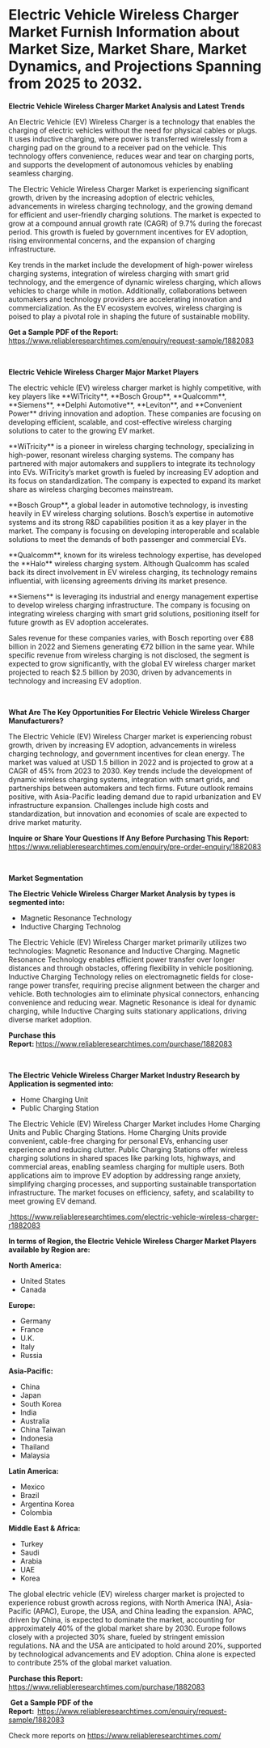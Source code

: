 <p><h1>Electric Vehicle Wireless Charger Market Furnish Information about Market Size, Market Share, Market Dynamics, and Projections Spanning from 2025 to 2032.</h1></p><p><strong>Electric Vehicle Wireless Charger Market Analysis and Latest Trends</strong></p>
<p><p>An Electric Vehicle (EV) Wireless Charger is a technology that enables the charging of electric vehicles without the need for physical cables or plugs. It uses inductive charging, where power is transferred wirelessly from a charging pad on the ground to a receiver pad on the vehicle. This technology offers convenience, reduces wear and tear on charging ports, and supports the development of autonomous vehicles by enabling seamless charging.</p><p>The Electric Vehicle Wireless Charger Market is experiencing significant growth, driven by the increasing adoption of electric vehicles, advancements in wireless charging technology, and the growing demand for efficient and user-friendly charging solutions. The market is expected to grow at a compound annual growth rate (CAGR) of 9.7% during the forecast period. This growth is fueled by government incentives for EV adoption, rising environmental concerns, and the expansion of charging infrastructure.</p><p>Key trends in the market include the development of high-power wireless charging systems, integration of wireless charging with smart grid technology, and the emergence of dynamic wireless charging, which allows vehicles to charge while in motion. Additionally, collaborations between automakers and technology providers are accelerating innovation and commercialization. As the EV ecosystem evolves, wireless charging is poised to play a pivotal role in shaping the future of sustainable mobility.</p></p>
<p><strong>Get a Sample PDF of the Report:&nbsp;</strong> <a href="https://www.reliableresearchtimes.com/enquiry/request-sample/1882083?utm_campaign=2007&utm_medium=2&utm_source=Github&utm_content=ia&utm_term=24012025&utm_id=electric-vehicle-wireless-charger">https://www.reliableresearchtimes.com/enquiry/request-sample/1882083</a></p>
<p>&nbsp;</p>
<p><strong>Electric Vehicle Wireless Charger Major Market Players</strong></p>
<p><p>The electric vehicle (EV) wireless charger market is highly competitive, with key players like **WiTricity**, **Bosch Group**, **Qualcomm**, **Siemens**, **Delphi Automotive**, **Leviton**, and **Convenient Power** driving innovation and adoption. These companies are focusing on developing efficient, scalable, and cost-effective wireless charging solutions to cater to the growing EV market.</p><p>**WiTricity** is a pioneer in wireless charging technology, specializing in high-power, resonant wireless charging systems. The company has partnered with major automakers and suppliers to integrate its technology into EVs. WiTricity’s market growth is fueled by increasing EV adoption and its focus on standardization. The company is expected to expand its market share as wireless charging becomes mainstream.</p><p>**Bosch Group**, a global leader in automotive technology, is investing heavily in EV wireless charging solutions. Bosch’s expertise in automotive systems and its strong R&D capabilities position it as a key player in the market. The company is focusing on developing interoperable and scalable solutions to meet the demands of both passenger and commercial EVs.</p><p>**Qualcomm**, known for its wireless technology expertise, has developed the **Halo** wireless charging system. Although Qualcomm has scaled back its direct involvement in EV wireless charging, its technology remains influential, with licensing agreements driving its market presence.</p><p>**Siemens** is leveraging its industrial and energy management expertise to develop wireless charging infrastructure. The company is focusing on integrating wireless charging with smart grid solutions, positioning itself for future growth as EV adoption accelerates.</p><p>Sales revenue for these companies varies, with Bosch reporting over €88 billion in 2022 and Siemens generating €72 billion in the same year. While specific revenue from wireless charging is not disclosed, the segment is expected to grow significantly, with the global EV wireless charger market projected to reach $2.5 billion by 2030, driven by advancements in technology and increasing EV adoption.</p></p>
<p>&nbsp;</p>
<p><strong>What Are The Key Opportunities For Electric Vehicle Wireless Charger Manufacturers?</strong></p>
<p><p>The Electric Vehicle (EV) Wireless Charger market is experiencing robust growth, driven by increasing EV adoption, advancements in wireless charging technology, and government incentives for clean energy. The market was valued at USD 1.5 billion in 2022 and is projected to grow at a CAGR of 45% from 2023 to 2030. Key trends include the development of dynamic wireless charging systems, integration with smart grids, and partnerships between automakers and tech firms. Future outlook remains positive, with Asia-Pacific leading demand due to rapid urbanization and EV infrastructure expansion. Challenges include high costs and standardization, but innovation and economies of scale are expected to drive market maturity.</p></p>
<p><strong>Inquire or Share Your Questions If Any Before Purchasing This Report:</strong> <a href="https://www.reliableresearchtimes.com/enquiry/pre-order-enquiry/1882083?utm_campaign=2007&utm_medium=2&utm_source=Github&utm_content=ia&utm_term=24012025&utm_id=electric-vehicle-wireless-charger">https://www.reliableresearchtimes.com/enquiry/pre-order-enquiry/1882083</a></p>
<p>&nbsp;</p>
<p><strong>Market Segmentation</strong></p>
<p><strong>The Electric Vehicle Wireless Charger Market Analysis by types is segmented into:</strong></p>
<p><ul><li>Magnetic Resonance Technology</li><li>Inductive Charging Technolog</li></ul></p>
<p><p>The Electric Vehicle (EV) Wireless Charger market primarily utilizes two technologies: Magnetic Resonance and Inductive Charging. Magnetic Resonance Technology enables efficient power transfer over longer distances and through obstacles, offering flexibility in vehicle positioning. Inductive Charging Technology relies on electromagnetic fields for close-range power transfer, requiring precise alignment between the charger and vehicle. Both technologies aim to eliminate physical connectors, enhancing convenience and reducing wear. Magnetic Resonance is ideal for dynamic charging, while Inductive Charging suits stationary applications, driving diverse market adoption.</p></p>
<p><strong>Purchase this Report:&nbsp;</strong><a href="https://www.reliableresearchtimes.com/purchase/1882083?utm_campaign=2007&utm_medium=2&utm_source=Github&utm_content=ia&utm_term=24012025&utm_id=electric-vehicle-wireless-charger">https://www.reliableresearchtimes.com/purchase/1882083</a></p>
<p>&nbsp;</p>
<p><strong>The Electric Vehicle Wireless Charger Market Industry Research by Application is segmented into:</strong></p>
<p><ul><li>Home Charging Unit</li><li>Public Charging Station</li></ul></p>
<p><p>The Electric Vehicle (EV) Wireless Charger Market includes Home Charging Units and Public Charging Stations. Home Charging Units provide convenient, cable-free charging for personal EVs, enhancing user experience and reducing clutter. Public Charging Stations offer wireless charging solutions in shared spaces like parking lots, highways, and commercial areas, enabling seamless charging for multiple users. Both applications aim to improve EV adoption by addressing range anxiety, simplifying charging processes, and supporting sustainable transportation infrastructure. The market focuses on efficiency, safety, and scalability to meet growing EV demand.</p></p>
<p><a href="https://www.reliableresearchtimes.com/electric-vehicle-wireless-charger-r1882083?utm_campaign=2007&utm_medium=2&utm_source=Github&utm_content=ia&utm_term=24012025&utm_id=electric-vehicle-wireless-charger">&nbsp;https://www.reliableresearchtimes.com/electric-vehicle-wireless-charger-r1882083</a></p>
<p><strong>In terms of Region, the Electric Vehicle Wireless Charger Market Players available by Region are:</strong></p>
<p>
    <p> <strong> North America: </strong>
        <ul>
            <li>United States</li>
            <li>Canada</li>
        </ul>
        </p> 
    <p> <strong> Europe: </strong>
        <ul>
            <li>Germany</li>
            <li>France</li>
            <li>U.K.</li>
            <li>Italy</li>
            <li>Russia</li>
        </ul>
        </p> 
    <p> <strong> Asia-Pacific: </strong>
        <ul>
            <li>China</li>
            <li>Japan</li>
            <li>South Korea</li>
            <li>India</li>
            <li>Australia</li>
            <li>China Taiwan</li>
            <li>Indonesia</li>
            <li>Thailand</li>
            <li>Malaysia</li>
        </ul>
        </p> 
    <p> <strong> Latin America: </strong>
        <ul>
            <li>Mexico</li>
            <li>Brazil</li>
            <li>Argentina Korea</li>
            <li>Colombia</li>
        </ul>
        </p> 
    <p> <strong> Middle East & Africa: </strong>
        <ul>
            <li>Turkey</li>
            <li>Saudi</li>
            <li>Arabia</li>
            <li>UAE</li>
            <li>Korea</li>
        </ul>
    </p>
    </p>
<p><p>The global electric vehicle (EV) wireless charger market is projected to experience robust growth across regions, with North America (NA), Asia-Pacific (APAC), Europe, the USA, and China leading the expansion. APAC, driven by China, is expected to dominate the market, accounting for approximately 40% of the global market share by 2030. Europe follows closely with a projected 30% share, fueled by stringent emission regulations. NA and the USA are anticipated to hold around 20%, supported by technological advancements and EV adoption. China alone is expected to contribute 25% of the global market valuation.</p></p>
<p><strong>Purchase this Report: </strong><a href="https://www.reliableresearchtimes.com/purchase/1882083?utm_campaign=2007&utm_medium=2&utm_source=Github&utm_content=ia&utm_term=24012025&utm_id=electric-vehicle-wireless-charger">https://www.reliableresearchtimes.com/purchase/1882083</a></p>
<p>&nbsp;<strong>Get a Sample PDF of the Report:&nbsp;&nbsp;</strong><a href="https://www.reliableresearchtimes.com/enquiry/request-sample/1882083?utm_campaign=2007&utm_medium=2&utm_source=Github&utm_content=ia&utm_term=24012025&utm_id=electric-vehicle-wireless-charger">https://www.reliableresearchtimes.com/enquiry/request-sample/1882083</a></p>
<p><strong></strong></p>
<p>Check more reports on <a href="https://www.reliableresearchtimes.com/?utm_campaign=2007&utm_medium=2&utm_source=Github&utm_content=ia&utm_term=24012025&utm_id=electric-vehicle-wireless-charger">https://www.reliableresearchtimes.com/</a></p>